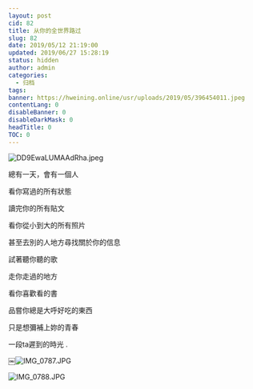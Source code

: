 ```yaml
---
layout: post
cid: 82
title: 从你的全世界路过
slug: 82
date: 2019/05/12 21:19:00
updated: 2019/06/27 15:28:19
status: hidden
author: admin
categories: 
  - 归档
tags: 
banner: https://hweining.online/usr/uploads/2019/05/396454011.jpeg
contentLang: 0
disableBanner: 0
disableDarkMask: 0
headTitle: 0
TOC: 0
---
```



![DD9EwaLUMAAdRha.jpeg](https://hweining.online/usr/uploads/2019/05/396454011.jpeg)

總有一天，會有一個人

看你寫過的所有狀態

讀完你的所有貼文

看你從小到大的所有照片

甚至去別的人地方尋找關於你的信息

試著聽你聽的歌

走你走過的地方

看你喜歡看的書

品嘗你總是大呼好吃的東西

只是想彌補上妳的青春

一段ta遲到的時光 .

￼![IMG_0787.JPG](https://hweining.online/usr/uploads/2019/05/3658369839.jpg)

![IMG_0788.JPG](https://hweining.online/usr/uploads/2019/05/1767713729.jpg)